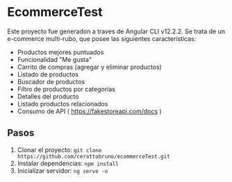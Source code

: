 # EcommerceTest

Este proyecto fue generadon a traves de Angular CLI v12.2.2.
Se trata de un e-commerce multi-rubo, que posee las siguientes características:
  - Productos mejores puntuados
  - Funcionalidad "Me gusta"
  - Carrito de compras (agregar y eliminar productos)
  - Listado de productos 
  - Buscador de productos
  - Filtro de productos por categorías
  - Detalles del producto
  - Listado productos relacionados
  - Consumo de API ( https://fakestoreapi.com/docs )

## Pasos

 1. Clonar el proyecto: `git clone https://github.com/cerattobruno/ecommerceTest.git`
 2. Instalar dependencias: `npm install`
 3. Inicializar servidor: `ng serve -o` 
